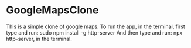 # GoogleMapsClone
This is a simple clone of google maps.
To run the app, in the terminal, first type and run: sudo npm install -g http-server
And then type and run: npx http-server, in the terminal. 
